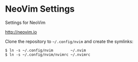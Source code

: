 NeoVim Settings
===============

Settings for NeoVim

http://neovim.io

Clone the repository to `~/.config/nvim` and create the symlinks:

```
$ ln -s ~/.config/nvim        ~/.nvim
$ ln -s ~/.config/nvim/nvimrc ~/.nvimrc
```
